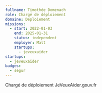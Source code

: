 ```yaml
---
fullname: Timothée Domenach
role: Chargé de déploiement
domaine: Déploiement
missions:
  - start: 2022-01-03
    end: 2025-01-31
    status: independent
    employer: Malt
    startups:
      - jeveuxaider
startups:
  - jeveuxaider
badges:
  - segur
---
```

Chargé de déploiement JeVeuxAider.gouv.fr